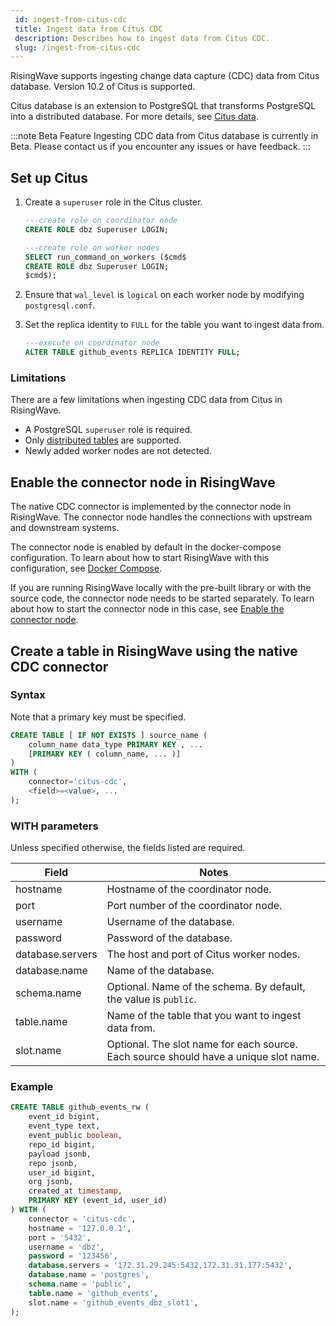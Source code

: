 ```yaml
---
 id: ingest-from-citus-cdc
 title: Ingest data from Citus CDC
 description: Describes how to ingest data from Citus CDC.
 slug: /ingest-from-citus-cdc
---
```

<head>
  <link rel="canonical" href="https://docs.risingwave.com/docs/current/ingest-from-citus-cdc/" />
</head>

RisingWave supports ingesting change data capture (CDC) data from Citus database. Version 10.2 of Citus is supported.

Citus database is an extension to PostgreSQL that transforms PostgreSQL into a distributed database. For more details, see [Citus data](https://www.citusdata.com).

:::note Beta Feature
Ingesting CDC data from Citus database is currently in Beta. Please contact us if you encounter any issues or have feedback.
:::

## Set up Citus

1. Create a `superuser` role in the Citus cluster.

    ```sql
    ---create role on coordinator node
    CREATE ROLE dbz Superuser LOGIN;

    ---create role on worker nodes
    SELECT run_command_on_workers ($cmd$
    CREATE ROLE dbz Superuser LOGIN;
    $cmd$);
    ```

2. Ensure that `wal_level` is `logical` on each worker node by modifying `postgresql.conf`.

3. Set the replica identity to `FULL` for the table you want to ingest data from.

    ```sql
    ---execute on coordinator node
    ALTER TABLE github_events REPLICA IDENTITY FULL;
    ```

### Limitations

There are a few limitations when ingesting CDC data from Citus in RisingWave.

- A PostgreSQL `superuser` role is required.
- Only [distributed tables](https://docs.citusdata.com/en/v10.2/get_started/concepts.html#table-types) are supported.
- Newly added worker nodes are not detected.

## Enable the connector node in RisingWave

The native CDC connector is implemented by the connector node in RisingWave. The connector node handles the connections with upstream and downstream systems.

The connector node is enabled by default in the docker-compose configuration. To learn about how to start RisingWave with this configuration, see [Docker Compose](/deploy/risingwave-trial.md?method=docker-compose).

If you are running RisingWave locally with the pre-built library or with the source code, the connector node needs to be started separately. To learn about how to start the connector node in this case, see [Enable the connector node](/deploy/risingwave-trial.md?method=binaries#optional-enable-the-connector-node).

## Create a table in RisingWave using the native CDC connector

### Syntax

Note that a primary key must be specified.

```sql
CREATE TABLE [ IF NOT EXISTS ] source_name (
    column_name data_type PRIMARY KEY , ...
    [PRIMARY KEY ( column_name, ... )]
) 
WITH (
    connector='citus-cdc',
    <field>=<value>, ...
);
```

### WITH parameters

Unless specified otherwise, the fields listed are required.

|Field|Notes|
|---|---|
|hostname| Hostname of the coordinator node.|
|port| Port number of the coordinator node.|
|username| Username of the database.|
|password| Password of the database. |
|database.servers| The host and port of Citus worker nodes.|
|database.name| Name of the database.|
|schema.name| Optional. Name of the schema. By default, the value is `public`. |
|table.name| Name of the table that you want to ingest data from. |
|slot.name| Optional. The slot name for each source. Each source should have a unique slot name.|

### Example

```sql
CREATE TABLE github_events_rw (
    event_id bigint,
    event_type text,
    event_public boolean,
    repo_id bigint,
    payload jsonb,
    repo jsonb,
    user_id bigint,
    org jsonb,
    created_at timestamp,
    PRIMARY KEY (event_id, user_id)
) WITH (
    connector = 'citus-cdc',
    hostname = '127.0.0.1',
    port = '5432',
    username = 'dbz',
    password = '123456',
    database.servers = '172.31.29.245:5432,172.31.31.177:5432',
    database.name = 'postgres',
    schema.name = 'public',
    table.name = 'github_events',
    slot.name = 'github_events_dbz_slot1',
);
```
